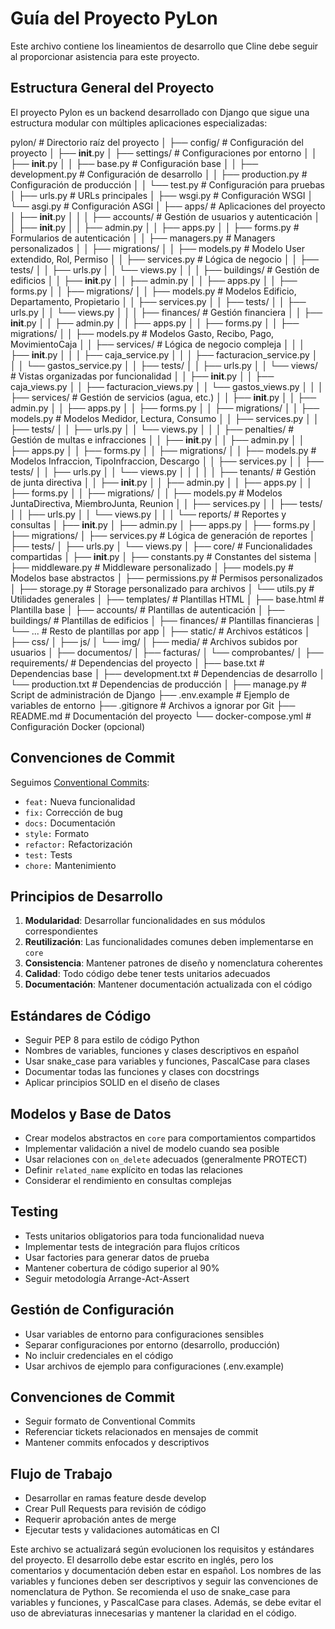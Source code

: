 # Guía del Proyecto PyLon

Este archivo contiene los lineamientos de desarrollo que Cline debe seguir al proporcionar asistencia para este proyecto.

## Estructura General del Proyecto

El proyecto Pylon es un backend desarrollado con Django que sigue una estructura modular con múltiples aplicaciones especializadas:

pylon/                    # Directorio raíz del proyecto
│
├── config/                           # Configuración del proyecto
│   ├── __init__.py
│   ├── settings/                     # Configuraciones por entorno
│   │   ├── __init__.py
│   │   ├── base.py                   # Configuración base
│   │   ├── development.py            # Configuración de desarrollo
│   │   ├── production.py             # Configuración de producción
│   │   └── test.py                   # Configuración para pruebas
│   ├── urls.py                       # URLs principales
│   ├── wsgi.py                       # Configuración WSGI
│   └── asgi.py                       # Configuración ASGI
│
├── apps/                             # Aplicaciones del proyecto
│   ├── __init__.py
│   │
│   ├── accounts/                     # Gestión de usuarios y autenticación
│   │   ├── __init__.py
│   │   ├── admin.py
│   │   ├── apps.py
│   │   ├── forms.py                  # Formularios de autenticación
│   │   ├── managers.py               # Managers personalizados
│   │   ├── migrations/
│   │   ├── models.py                 # Modelo User extendido, Rol, Permiso
│   │   ├── services.py               # Lógica de negocio
│   │   ├── tests/
│   │   ├── urls.py
│   │   └── views.py
│   │
│   ├── buildings/                    # Gestión de edificios
│   │   ├── __init__.py
│   │   ├── admin.py
│   │   ├── apps.py
│   │   ├── forms.py
│   │   ├── migrations/
│   │   ├── models.py                 # Modelos Edificio, Departamento, Propietario
│   │   ├── services.py
│   │   ├── tests/
│   │   ├── urls.py
│   │   └── views.py
│   │
│   ├── finances/                     # Gestión financiera
│   │   ├── __init__.py
│   │   ├── admin.py
│   │   ├── apps.py
│   │   ├── forms.py
│   │   ├── migrations/
│   │   ├── models.py                 # Modelos Gasto, Recibo, Pago, MovimientoCaja
│   │   ├── services/                 # Lógica de negocio compleja
│   │   │   ├── __init__.py
│   │   │   ├── caja_service.py
│   │   │   ├── facturacion_service.py
│   │   │   └── gastos_service.py
│   │   ├── tests/
│   │   ├── urls.py
│   │   └── views/                    # Vistas organizadas por funcionalidad
│   │       ├── __init__.py
│   │       ├── caja_views.py
│   │       ├── facturacion_views.py
│   │       └── gastos_views.py
│   │
│   ├── services/                    # Gestión de servicios (agua, etc.)
│   │   ├── __init__.py
│   │   ├── admin.py
│   │   ├── apps.py
│   │   ├── forms.py
│   │   ├── migrations/
│   │   ├── models.py                 # Modelos Medidor, Lectura, Consumo
│   │   ├── services.py
│   │   ├── tests/
│   │   ├── urls.py
│   │   └── views.py
│   │
│   ├── penalties/                       # Gestión de multas e infracciones
│   │   ├── __init__.py
│   │   ├── admin.py
│   │   ├── apps.py
│   │   ├── forms.py
│   │   ├── migrations/
│   │   ├── models.py                 # Modelos Infraccion, TipoInfraccion, Descargo
│   │   ├── services.py
│   │   ├── tests/
│   │   ├── urls.py
│   │   └── views.py
│   │
│   │
│   ├── tenants/                        # Gestión de junta directiva
│   │   ├── __init__.py
│   │   ├── admin.py
│   │   ├── apps.py
│   │   ├── forms.py
│   │   ├── migrations/
│   │   ├── models.py                 # Modelos JuntaDirectiva, MiembroJunta, Reunion
│   │   ├── services.py
│   │   ├── tests/
│   │   ├── urls.py
│   │   └── views.py
│   │
│   └── reports/                     # Reportes y consultas
│       ├── __init__.py
│       ├── admin.py
│       ├── apps.py
│       ├── forms.py
│       ├── migrations/
│       ├── services.py               # Lógica de generación de reportes
│       ├── tests/
│       ├── urls.py
│       └── views.py
│
├── core/                             # Funcionalidades compartidas
│   ├── __init__.py
│   ├── constants.py                  # Constantes del sistema
│   ├── middleware.py                 # Middleware personalizado
│   ├── models.py                     # Modelos base abstractos
│   ├── permissions.py                # Permisos personalizados
│   ├── storage.py                    # Storage personalizado para archivos
│   └── utils.py                      # Utilidades generales
│
├── templates/                        # Plantillas HTML
│   ├── base.html                     # Plantilla base
│   ├── accounts/                     # Plantillas de autenticación
│   ├── buildings/                    # Plantillas de edificios
│   ├── finances/                     # Plantillas financieras
│   └── ...                           # Resto de plantillas por app
│
├── static/                           # Archivos estáticos
│   ├── css/
│   ├── js/
│   └── img/
│
├── media/                            # Archivos subidos por usuarios
│   ├── documentos/
│   ├── facturas/
│   └── comprobantes/
│
├── requirements/                     # Dependencias del proyecto
│   ├── base.txt                      # Dependencias base
│   ├── development.txt               # Dependencias de desarrollo
│   └── production.txt                # Dependencias de producción
│
├── manage.py                         # Script de administración de Django
├── .env.example                      # Ejemplo de variables de entorno
├── .gitignore                        # Archivos a ignorar por Git
├── README.md                         # Documentación del proyecto
└── docker-compose.yml                # Configuración Docker (opcional)

## Convenciones de Commit

Seguimos [Conventional Commits](https://www.conventionalcommits.org/):

- `feat:` Nueva funcionalidad
- `fix:` Corrección de bug
- `docs:` Documentación
- `style:` Formato
- `refactor:` Refactorización
- `test:` Tests
- `chore:` Mantenimiento

## Principios de Desarrollo

1. **Modularidad**: Desarrollar funcionalidades en sus módulos correspondientes
2. **Reutilización**: Las funcionalidades comunes deben implementarse en `core`
3. **Consistencia**: Mantener patrones de diseño y nomenclatura coherentes
4. **Calidad**: Todo código debe tener tests unitarios adecuados
5. **Documentación**: Mantener documentación actualizada con el código

## Estándares de Código

- Seguir PEP 8 para estilo de código Python
- Nombres de variables, funciones y clases descriptivos en español
- Usar snake_case para variables y funciones, PascalCase para clases
- Documentar todas las funciones y clases con docstrings
- Aplicar principios SOLID en el diseño de clases

## Modelos y Base de Datos

- Crear modelos abstractos en `core` para comportamientos compartidos
- Implementar validación a nivel de modelo cuando sea posible
- Usar relaciones con `on_delete` adecuados (generalmente PROTECT)
- Definir `related_name` explícito en todas las relaciones
- Considerar el rendimiento en consultas complejas

## Testing

- Tests unitarios obligatorios para toda funcionalidad nueva
- Implementar tests de integración para flujos críticos
- Usar factories para generar datos de prueba
- Mantener cobertura de código superior al 90%
- Seguir metodología Arrange-Act-Assert

## Gestión de Configuración

- Usar variables de entorno para configuraciones sensibles
- Separar configuraciones por entorno (desarrollo, producción)
- No incluir credenciales en el código
- Usar archivos de ejemplo para configuraciones (.env.example)

## Convenciones de Commit

- Seguir formato de Conventional Commits
- Referenciar tickets relacionados en mensajes de commit
- Mantener commits enfocados y descriptivos

## Flujo de Trabajo

- Desarrollar en ramas feature desde develop
- Crear Pull Requests para revisión de código
- Requerir aprobación antes de merge
- Ejecutar tests y validaciones automáticas en CI

Este archivo se actualizará según evolucionen los requisitos y estándares del proyecto.
El desarrollo debe estar escrito en inglés, pero los comentarios y documentación deben estar en español.
Los nombres de las variables y funciones deben ser descriptivos y seguir las convenciones de nomenclatura de Python. Se recomienda el uso de snake_case para variables y funciones, y PascalCase para clases. Además, se debe evitar el uso de abreviaturas innecesarias y mantener la claridad en el código.

